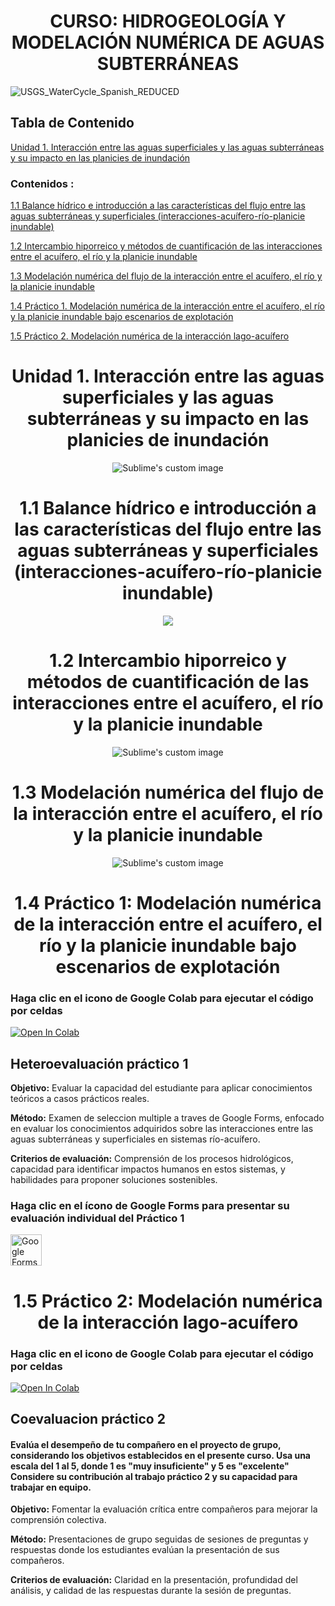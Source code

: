 # <h1 align="center"> CURSO: HIDROGEOLOGÍA Y MODELACIÓN NUMÉRICA DE AGUAS SUBTERRÁNEAS
![USGS_WaterCycle_Spanish_REDUCED](https://github.com/user-attachments/assets/1b0b8215-0c1e-45ac-b7fe-c9c98e4efd90)

## Tabla de Contenido

[Unidad 1. Interacción entre las aguas superficiales y las aguas subterráneas y su impacto en las planicies de inundación](#Unidad-1-Interacción-entre-las-aguas-superficiales-y-las-aguas-subterráneas-y-su-impacto-en-las-planicies-de-inundación)

### Contenidos :

 [1.1 Balance hídrico e introducción a las características del flujo entre las aguas subterráneas y superficiales (interacciones-acuífero-río-planicie inundable)](#1.1-Balance-hídrico-e-introducción-a-las-características-del-flujo-entre-las-aguas-subterráneas-y-superficiales-interacciones|acuífero|río|planicie|inundable)

  [1.2 Intercambio hiporreico y métodos de cuantificación de las interacciones entre el acuífero, el río y la planicie inundable](#12-Intercambio-hiporreico-y-métodos-de-cuantificación-de-las-interacciones-entre-el-acuífero,-el-río-y-la-planicie-inundable)

  [1.3 Modelación numérica del flujo de la interacción entre el acuífero, el río y la planicie inundable](#13-Modelación-numérica-del-flujo-de-la-interacción-entre-el-acuífero-el-río-y-la-planicie-inundable)

  [1.4 Práctico 1. Modelación numérica de la interacción entre el acuífero, el río y la planicie inundable bajo escenarios de explotación](#14-práctico-1-modelación-numérica-de-la-interacción-entre-el-acuífero,-el-río-y-la-planicie-inundable-bajo-escenarios-de-explotación)

  [1.5 Práctico 2. Modelación numérica de la interacción lago-acuífero](#15-práctico-2-modelación-numérica-de-la-interacción-lago-acuífero)
 

<h1 align="center">Unidad 1. Interacción entre las aguas superficiales y las aguas subterráneas y su impacto en las planicies de inundación</h1>
<p align="center">
<img src="https://github.com/user-attachments/assets/a8ec44c6-84e3-4ae0-9703-983494c3ad62" alt="Sublime's custom image"/>
</p>

<h1 id="1.1-Balance-hídrico-e-introducción-a-las-características-del-flujo-entre-las-aguas-subterráneas-y-superficiales-interacciones|acuífero|río|planicie|inundable" align="center">1.1 Balance hídrico e introducción a las características del flujo entre las aguas subterráneas y superficiales (interacciones-acuífero-río-planicie inundable)</h1>
<p align="center">
  <img src="https://github.com/user-attachments/assets/833c7222-cf2d-45de-8e90-2c246d014131"/>
</p> 


<h1 align="center">1.2 Intercambio hiporreico y métodos de cuantificación de las interacciones entre el acuífero, el río y la planicie inundable</h1>
<p align="center">
 <img src="https://github.com/user-attachments/assets/24f90712-7a99-409c-a8d1-40b6c3c03c7c" alt="Sublime's custom image"/>
</p>  


<h1 align="center">1.3 Modelación numérica del flujo de la interacción entre el acuífero, el río y la planicie inundable</h1>
<p align="center"> 
<img src="https://github.com/user-attachments/assets/ef42f854-d267-41be-ac3f-5fa265903462" alt="Sublime's custom image"/>
</p>

<h1 align="center">1.4 Práctico 1: Modelación numérica de la interacción entre el acuífero, el río y la planicie inundable bajo escenarios de explotación</h1>

### Haga clic en el icono de Google Colab para ejecutar el código por celdas

  <td>
    <a href="https://colab.research.google.com/drive/1R2HwbQCulKm-8FGok0mQM7jbnlz22Ikk?usp=drive_link" target="_parent"><img src="https://colab.research.google.com/assets/colab-badge.svg" alt="Open In Colab"/></a>
  </td>
  <td>

## Heteroevaluación práctico 1

**Objetivo:** Evaluar la capacidad del estudiante para aplicar conocimientos teóricos a casos prácticos reales.

**Método:** Examen de seleccion multiple a traves de Google Forms, enfocado en evaluar los conocimientos adquiridos sobre las interacciones entre las aguas subterráneas y superficiales en sistemas río-acuífero.

**Criterios de evaluación:** Comprensión de los procesos hidrológicos, capacidad para identificar impactos humanos en estos sistemas, y habilidades para proponer soluciones sostenibles.

### Haga clic en el ícono de Google Forms para presentar su evaluación individual del Práctico 1

  <a href="https://docs.google.com/forms/d/e/1FAIpQLSczVhloMrv4e0k1mNFs6CHfqj3TPMHfe5Xy_43XI0xA5g5eow/viewform?usp=sf_link">
  <img src="https://cdn-icons-png.flaticon.com/512/5968/5968528.png" width="50" height="50" alt="Google Forms">
</a>


<h1 align="center">1.5 Práctico 2: Modelación numérica de la interacción lago-acuífero</h1>

### Haga clic en el icono de Google Colab para ejecutar el código por celdas
  <td>
    <a href="https://colab.research.google.com/drive/1OaTsTvTREaxyC3WcC_1tDsVIu3_UiihK#scrollTo=dc06dec7" target="_parent"><img src="https://colab.research.google.com/assets/colab-badge.svg" alt="Open In Colab"/></a>
  </td>
  <td>

## Coevaluacion práctico 2
#### Evalúa el desempeño de tu compañero en el proyecto de grupo,  considerando los objetivos establecidos en el presente curso. Usa una escala del 1 al 5, donde 1 es "muy insuficiente" y 5 es "excelente" Considere su contribución al trabajo práctico 2 y su capacidad para trabajar en equipo.

**Objetivo:** Fomentar la evaluación crítica entre compañeros para mejorar la comprensión colectiva.

**Método:** Presentaciones de grupo seguidas de sesiones de preguntas y respuestas donde los estudiantes evalúan la presentación de sus compañeros.

**Criterios de evaluación:** Claridad en la presentación, profundidad del análisis, y calidad de las respuestas durante la sesión de preguntas.

